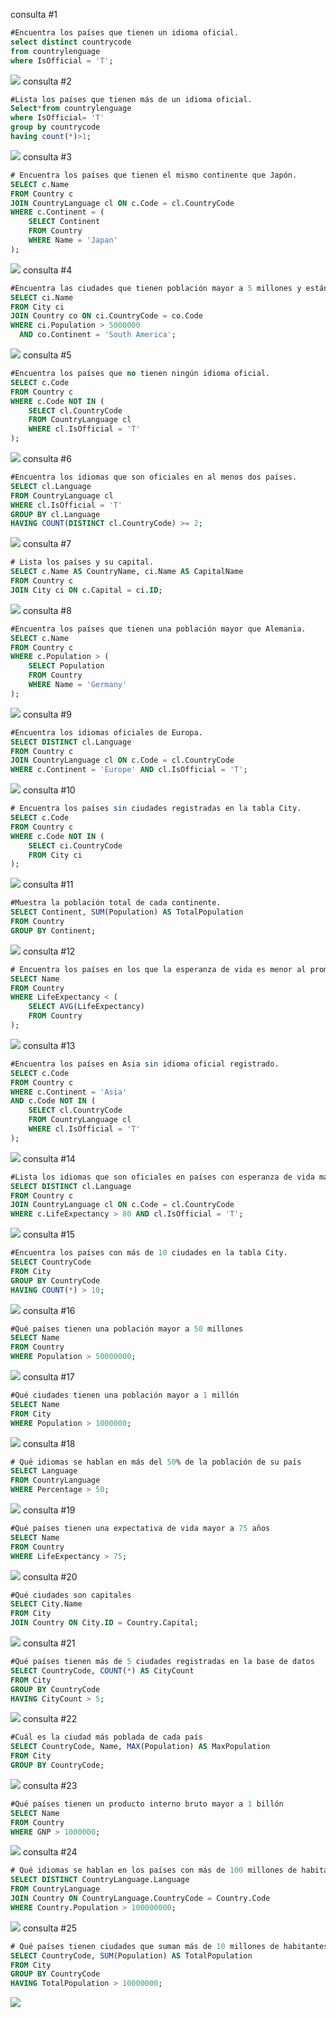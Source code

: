 consulta #1
```sql
#Encuentra los países que tienen un idioma oficial.
select distinct countrycode
from countrylenguage
where IsOfficial = 'T'; 
```
![](./imagenes/imagen1.png?raw=true)
consulta #2
```sql
#Lista los países que tienen más de un idioma oficial.
Select*from countrylenguage
where IsOfficial= 'T'
group by countrycode
having count(*)>1;
```
![](./imagenes/imagen2.png?raw=true)
consulta #3
```sql
# Encuentra los países que tienen el mismo continente que Japón.
SELECT c.Name
FROM Country c
JOIN CountryLanguage cl ON c.Code = cl.CountryCode
WHERE c.Continent = (
    SELECT Continent
    FROM Country
    WHERE Name = 'Japan'
);
```
![](./imagenes/imagen3.png?raw=true)
consulta #4
```sql
#Encuentra las ciudades que tienen población mayor a 5 millones y están en América del Sur.
SELECT ci.Name
FROM City ci
JOIN Country co ON ci.CountryCode = co.Code
WHERE ci.Population > 5000000
  AND co.Continent = 'South America';
```
![](./imagenes/imagen4.png?raw=true)
consulta #5
```sql
#Encuentra los países que no tienen ningún idioma oficial.
SELECT c.Code
FROM Country c
WHERE c.Code NOT IN (
    SELECT cl.CountryCode
    FROM CountryLanguage cl
    WHERE cl.IsOfficial = 'T'
);
```
![](./imagenes/imagen5.png?raw=true)
consulta #6
```sql
#Encuentra los idiomas que son oficiales en al menos dos países.
SELECT cl.Language
FROM CountryLanguage cl
WHERE cl.IsOfficial = 'T'
GROUP BY cl.Language
HAVING COUNT(DISTINCT cl.CountryCode) >= 2;
```
![](./imagenes/imagen6.png?raw=true)
consulta #7
```sql
# Lista los países y su capital.
SELECT c.Name AS CountryName, ci.Name AS CapitalName
FROM Country c
JOIN City ci ON c.Capital = ci.ID;
```
![](./imagenes/imagen7.png?raw=true)
consulta #8
```sql
#Encuentra los países que tienen una población mayor que Alemania.
SELECT c.Name
FROM Country c
WHERE c.Population > (
    SELECT Population
    FROM Country
    WHERE Name = 'Germany'
);
```
![](./imagenes/imagen8.png?raw=true)
consulta #9
```sql
#Encuentra los idiomas oficiales de Europa.
SELECT DISTINCT cl.Language
FROM Country c
JOIN CountryLanguage cl ON c.Code = cl.CountryCode
WHERE c.Continent = 'Europe' AND cl.IsOfficial = 'T';
```
![](./imagenes/imagen9.png?raw=true)
consulta #10
```sql
# Encuentra los países sin ciudades registradas en la tabla City.
SELECT c.Code
FROM Country c
WHERE c.Code NOT IN (
    SELECT ci.CountryCode
    FROM City ci
);
```
![](./imagenes/imagen10.png?raw=true)
consulta #11
```sql
#Muestra la población total de cada continente.
SELECT Continent, SUM(Population) AS TotalPopulation
FROM Country
GROUP BY Continent;
```
![](./imagenes/imagen11.png?raw=true)
consulta #12
```sql
# Encuentra los países en los que la esperanza de vida es menor al promedio global.
SELECT Name
FROM Country
WHERE LifeExpectancy < (
    SELECT AVG(LifeExpectancy)
    FROM Country
);
```
![](./imagenes/imagen12.png?raw=true)
consulta #13
```sql
#Encuentra los países en Asia sin idioma oficial registrado.
SELECT c.Code
FROM Country c
WHERE c.Continent = 'Asia'
AND c.Code NOT IN (
    SELECT cl.CountryCode
    FROM CountryLanguage cl
    WHERE cl.IsOfficial = 'T'
);
```
![](./imagenes/imagen13.png?raw=true)
consulta #14
```sql
#Lista los idiomas que son oficiales en países con esperanza de vida mayor a 80.
SELECT DISTINCT cl.Language
FROM Country c
JOIN CountryLanguage cl ON c.Code = cl.CountryCode
WHERE c.LifeExpectancy > 80 AND cl.IsOfficial = 'T';
```
![](./imagenes/imagen14.png?raw=true)
consulta #15
```sql
#Encuentra los países con más de 10 ciudades en la tabla City.
SELECT CountryCode
FROM City
GROUP BY CountryCode
HAVING COUNT(*) > 10;
```
![](./imagenes/imagen15.png?raw=true)
consulta #16
```sql
#Qué países tienen una población mayor a 50 millones
SELECT Name 
FROM Country 
WHERE Population > 50000000;
```
![](./imagenes/imagen16.png?raw=true)
consulta #17
```sql
#Qué ciudades tienen una población mayor a 1 millón
SELECT Name 
FROM City 
WHERE Population > 1000000;
```
![](./imagenes/imagen17.png?raw=true)
consulta #18
```sql
# Qué idiomas se hablan en más del 50% de la población de su país
SELECT Language 
FROM CountryLanguage 
WHERE Percentage > 50;
```
![](./imagenes/imagen18.png?raw=true)
consulta #19
```sql
#Qué países tienen una expectativa de vida mayor a 75 años
SELECT Name 
FROM Country 
WHERE LifeExpectancy > 75;
```
![](./imagenes/imagen19.png?raw=true)
consulta #20
```sql
#Qué ciudades son capitales
SELECT City.Name 
FROM City 
JOIN Country ON City.ID = Country.Capital;
```
![](./imagenes/imagen20.png?raw=true)
consulta #21
```sql
#Qué países tienen más de 5 ciudades registradas en la base de datos
SELECT CountryCode, COUNT(*) AS CityCount 
FROM City 
GROUP BY CountryCode 
HAVING CityCount > 5;
```
![](./imagenes/imagen21.png?raw=true)
consulta #22
```sql
#Cuál es la ciudad más poblada de cada país
SELECT CountryCode, Name, MAX(Population) AS MaxPopulation 
FROM City 
GROUP BY CountryCode;
```
![](./imagenes/imagen22.png?raw=true)
consulta #23
```sql
#Qué países tienen un producto interno bruto mayor a 1 billón
SELECT Name 
FROM Country 
WHERE GNP > 1000000;
```
![](./imagenes/imagen23.png?raw=true)
consulta #24
```sql
# Qué idiomas se hablan en los países con más de 100 millones de habitantes
SELECT DISTINCT CountryLanguage.Language 
FROM CountryLanguage 
JOIN Country ON CountryLanguage.CountryCode = Country.Code 
WHERE Country.Population > 100000000;
```
![](./imagenes/imagen24.png?raw=true)
consulta #25
```sql
# Qué países tienen ciudades que suman más de 10 millones de habitantes en total
SELECT CountryCode, SUM(Population) AS TotalPopulation 
FROM City 
GROUP BY CountryCode 
HAVING TotalPopulation > 10000000;
```
![](./imagenes/imagen25.png?raw=true)
